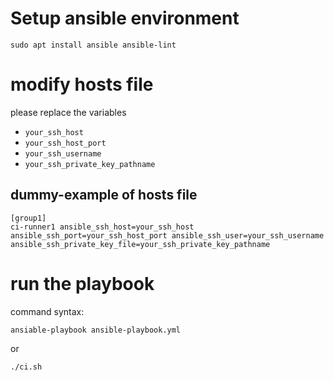 # Setup ansible environment

```
sudo apt install ansible ansible-lint
```

# modify hosts file

please replace the variables
- `your_ssh_host`
- `your_ssh_host_port`
- `your_ssh_username`
- `your_ssh_private_key_pathname`

## dummy-example of hosts file

```
[group1]
ci-runner1 ansible_ssh_host=your_ssh_host ansible_ssh_port=your_ssh_host_port ansible_ssh_user=your_ssh_username ansible_ssh_private_key_file=your_ssh_private_key_pathname
```

# run the playbook

command syntax:

```
ansiable-playbook ansible-playbook.yml
```

or 
```
./ci.sh
```
